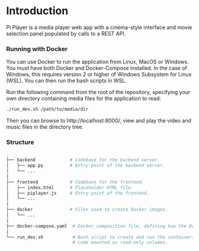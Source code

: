 # Introduction

Pi Player is a media player web app with a cinema-style interface and movie selection panel populated by calls to a REST API.

### Running with Docker

You can use Docker to run the application from Linux, MacOS or Windows. 
You must have both Docker and Docker-Compose installed. 
In the case of Windows, this requires version 2 or higher of Windows Subsystem for Linux (WSL). 
You can then run the bash scripts in WSL.

Run the following command from the root of the repository, specifying your own directory containing media files for the application to read:

```bash
./run_dev.sh /path/to/media/dir
```

Then you can browse to http://localhost:8000/, view and play the video and music files in the directory tree.

### Structure

```bash
.
├── backend             # Codebase for the backend server.
│   ├── app.py          # Entry-point of the backend server.
│   └── ...
|  
├── frontend            # Codebase for the frontend.
│   ├── index.html      # Placeholder HTML file.
│   ├── piplayer.js     # Entry-point of the frontend.
│   └── ...
|
├── docker              # Files used to create Docker images.
│   └── ...
|
├── docker-compose.yaml  # Docker composition file, defining how the Docker containers are created.
|
└── run_dev.sh           # Bash script to create and run the containers, with media and source 
                         # code mounted as read-only volumes.
```
